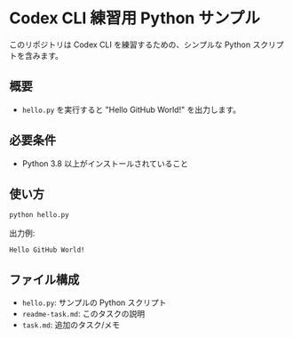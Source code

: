 # Codex CLI 練習用 Python サンプル

このリポジトリは Codex CLI を練習するための、シンプルな Python スクリプトを含みます。

## 概要
- `hello.py` を実行すると "Hello GitHub World!" を出力します。

## 必要条件
- Python 3.8 以上がインストールされていること

## 使い方
```bash
python hello.py
```
出力例:
```
Hello GitHub World!
```

## ファイル構成
- `hello.py`: サンプルの Python スクリプト
- `readme-task.md`: このタスクの説明
- `task.md`: 追加のタスク/メモ

